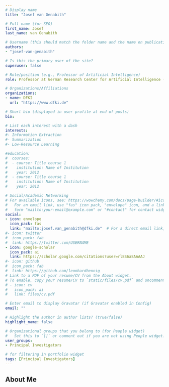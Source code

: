 ```yaml
---
# Display name
title: "Josef van Genabith"

# Full name (for SEO)
first_name: Josef
last_name: van Genabith

# Username (this should match the folder name and the name on publications)
authors:
- "josef-van-genabith"

# Is this the primary user of the site?
superuser: false

# Role/position (e.g., Professor of Artificial Intelligence)
role: Professor at German Research Center for Artificial Intelligence (DFKI) 

# Organizations/Affiliations
organizations:
- name: DFKI
  url: "https://www.dfki.de"

# Short bio (displayed in user profile at end of posts)
bio: 

# List each interest with a dash
interests:
#- Information Extraction
#- Summarization
#- Low-Resource Learning

#education:
#  courses:
#  - course: Title course 1
#    institution: Name of Institution
#    year: 2012
#  - course: Title course 1
#    institution: Name of Institution
#    year: 2012

# Social/Academic Networking
# For available icons, see: https://wowchemy.com/docs/page-builder/#icons
#   For an email link, use "fas" icon pack, "envelope" icon, and a link in the
#   form "mailto:your-email@example.com" or "#contact" for contact widget.
social:
- icon: envelope
  icon_pack: fas
  link: "mailto:josef.van_genabith@dfki.de"  # For a direct email link, use "mailto:test@example.org".
#- icon: twitter
#  icon_pack: fab
#  link: https://twitter.com/USERNAME
- icon: google-scholar
  icon_pack: ai
  link: https://scholar.google.com/citations?user=rl8S6a8AAAAJ
#- icon: github
#  icon_pack: fab
#  link: https://github.com/leonhardhennig
# Link to a PDF of your resume/CV from the About widget.
# To enable, copy your resume/CV to `static/files/cv.pdf` and uncomment the lines below.
# - icon: cv
#   icon_pack: ai
#   link: files/cv.pdf

# Enter email to display Gravatar (if Gravatar enabled in Config)
email: ""

# Highlight the author in author lists? (true/false)
highlight_name: false

# Organizational groups that you belong to (for People widget)
#   Set this to `[]` or comment out if you are not using People widget.
user_groups:
- Principal Investigators 

# for filtering in portfolio widget
tags: [Principal Investigators]
---
```


## About Me